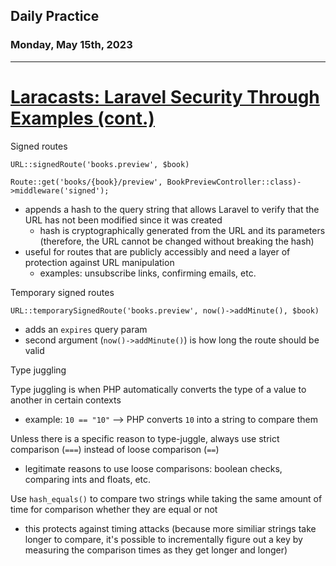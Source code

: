 ## Daily Practice
### Monday, May 15th, 2023
---


# [Laracasts: Laravel Security Through Examples (cont.)](https://laracasts.com/series/laravel-security-through-examples/)  


Signed routes
```
URL::signedRoute('books.preview', $book)
```
```
Route::get('books/{book}/preview', BookPreviewController::class)->middleware('signed');
```
- appends a hash to the query string that allows Laravel to verify that the URL has not been modified since it was created
   * hash is cryptographically generated from the URL and its parameters (therefore, the URL cannot be changed without breaking the hash)
- useful for routes that are publicly accessibly and need a layer of protection against URL manipulation
   * examples: unsubscribe links, confirming emails, etc. 

Temporary signed routes
```
URL::temporarySignedRoute('books.preview', now()->addMinute(), $book)
```
- adds an `expires` query param
- second argument (`now()->addMinute()`) is how long the route should be valid


Type juggling

Type juggling is when PHP automatically converts the type of a value to another in certain contexts
- example: `10 == "10"` --> PHP converts `10` into a string to compare them

Unless there is a specific reason to type-juggle, always use strict comparison (`===`) instead of loose comparison (`==`)
- legitimate reasons to use loose comparisons: boolean checks, comparing ints and floats, etc.

Use `hash_equals()` to compare two strings while taking the same amount of time for comparison whether they are equal or not
- this protects against timing attacks (because more similiar strings take longer to compare, it's possible to incrementally figure out a key by measuring the comparison times as they get longer and longer)